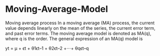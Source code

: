 # Moving-Average-Model

Moving average process
In a moving average (MA) process, the current value depends linearly on the mean of
the series, the current error term, and past error terms.
The moving average model is denoted as MA(q), where q is the order. The general
expression of an MA(q) model is

yt = µ + ϵt + θ1ϵt–1 + θ2ϵt–2 +⋅⋅⋅+ θqϵt–q
